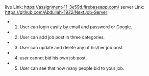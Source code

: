 live Link:  https://assignment-11-3e59d.firebaseapp.com/
server Link: https://github.com/Abdullah-1922/NextJob-Server
* 1. User can login easily by email and password or Google.
* 2. User can add job post in three categories.
* 3. User can update and delete any of his/her job post.
* 4. user cannot bid his own job post.
* 5. User can see that how many people bid to your job.
